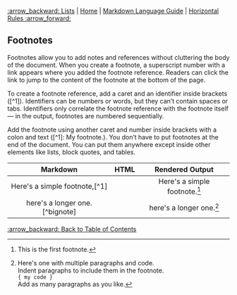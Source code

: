 [:arrow\_backward: Lists](Lists_Tutorial) | [Home](home) | [Markdown Language Guide](Markdown_Language_Guide) | [Horizontal Rules :arrow\_forward:](Horizontal_Ruiles_Tutorial)

## Footnotes
Footnotes allow you to add notes and references without cluttering the body of the document. When you create a footnote, a superscript number with a link appears where you added the footnote reference. Readers can click the link to jump to the content of the footnote at the bottom of the page.

To create a footnote reference, add a caret and an identifier inside brackets ([\^1]). Identifiers can be numbers or words, but they can’t contain spaces or tabs. Identifiers only correlate the footnote reference with the footnote itself — in the output, footnotes are numbered sequentially.

Add the footnote using another caret and number inside brackets with a colon and text ([\^1]: My footnote.). You don’t have to put footnotes at the end of the document. You can put them anywhere except inside other elements like lists, block quotes, and tables.

| **Markdown** | **HTML** | **Rendered Output** |
|:------------:|:--------:|:-------------------:|
| Here's a simple footnote,[\^1] | | Here's a simple footnote.[^1] |
| here's a longer one.[\^bignote] | | here's a longer one.[^bignote] |

[:arrow\_backward: Back to Table of Contents](Markdown_Language_Guide)

[^1]: This is the first footnote.
[^bignote]: Here's one with multiple paragraphs and code.<br>
    Indent paragraphs to include them in the footnote.<br>
    `{ my code }`<br>
    Add as many paragraphs as you like.